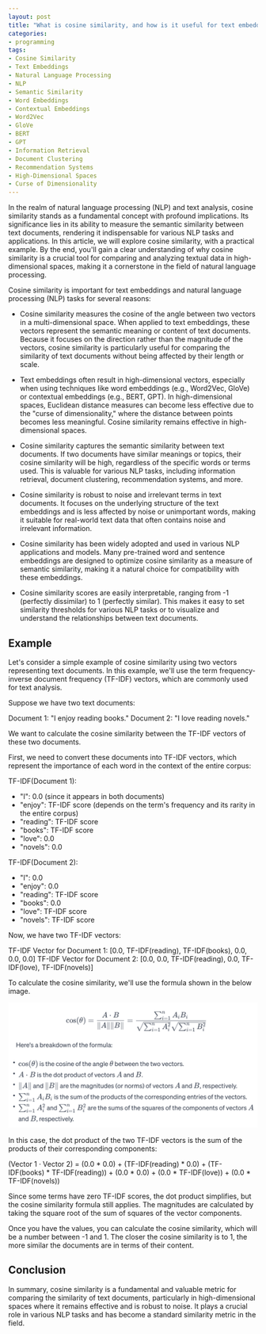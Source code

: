 ```yaml
---
layout: post
title: "What is cosine similarity, and how is it useful for text embeddings?"
categories:
- programming
tags:
- Cosine Similarity
- Text Embeddings
- Natural Language Processing
- NLP
- Semantic Similarity
- Word Embeddings
- Contextual Embeddings
- Word2Vec
- GloVe
- BERT
- GPT
- Information Retrieval
- Document Clustering
- Recommendation Systems
- High-Dimensional Spaces
- Curse of Dimensionality
---
```


In the realm of natural language processing (NLP) and text analysis, cosine similarity stands as a fundamental concept with profound implications. Its significance lies in its ability to measure the semantic similarity between text documents, rendering it indispensable for various NLP tasks and applications. In this article, we will explore cosine similarity, with a practical example. By the end, you'll gain a clear understanding of why cosine similarity is a crucial tool for comparing and analyzing textual data in high-dimensional spaces, making it a cornerstone in the field of natural language processing.

Cosine similarity is important for text embeddings and natural language processing (NLP) tasks for several reasons:

- Cosine similarity measures the cosine of the angle between two vectors in a multi-dimensional space. When applied to text embeddings, these vectors represent the semantic meaning or content of text documents. Because it focuses on the direction rather than the magnitude of the vectors, cosine similarity is particularly useful for comparing the similarity of text documents without being affected by their length or scale.

- Text embeddings often result in high-dimensional vectors, especially when using techniques like word embeddings (e.g., Word2Vec, GloVe) or contextual embeddings (e.g., BERT, GPT). In high-dimensional spaces, Euclidean distance measures can become less effective due to the "curse of dimensionality," where the distance between points becomes less meaningful. Cosine similarity remains effective in high-dimensional spaces.

- Cosine similarity captures the semantic similarity between text documents. If two documents have similar meanings or topics, their cosine similarity will be high, regardless of the specific words or terms used. This is valuable for various NLP tasks, including information retrieval, document clustering, recommendation systems, and more.

- Cosine similarity is robust to noise and irrelevant terms in text documents. It focuses on the underlying structure of the text embeddings and is less affected by noise or unimportant words, making it suitable for real-world text data that often contains noise and irrelevant information.

- Cosine similarity has been widely adopted and used in various NLP applications and models. Many pre-trained word and sentence embeddings are designed to optimize cosine similarity as a measure of semantic similarity, making it a natural choice for compatibility with these embeddings.

- Cosine similarity scores are easily interpretable, ranging from -1 (perfectly dissimilar) to 1 (perfectly similar). This makes it easy to set similarity thresholds for various NLP tasks or to visualize and understand the relationships between text documents.

## Example

Let's consider a simple example of cosine similarity using two vectors representing text documents. In this example, we'll use the term frequency-inverse document frequency (TF-IDF) vectors, which are commonly used for text analysis.

Suppose we have two text documents:

Document 1: "I enjoy reading books."
Document 2: "I love reading novels."

We want to calculate the cosine similarity between the TF-IDF vectors of these two documents.

First, we need to convert these documents into TF-IDF vectors, which represent the importance of each word in the context of the entire corpus:

TF-IDF(Document 1):
- "I": 0.0 (since it appears in both documents)
- "enjoy": TF-IDF score (depends on the term's frequency and its rarity in the entire corpus)
- "reading": TF-IDF score
- "books": TF-IDF score
- "love": 0.0
- "novels": 0.0

TF-IDF(Document 2):
- "I": 0.0
- "enjoy": 0.0
- "reading": TF-IDF score
- "books": 0.0
- "love": TF-IDF score
- "novels": TF-IDF score

Now, we have two TF-IDF vectors:

TF-IDF Vector for Document 1: [0.0, TF-IDF(reading), TF-IDF(books), 0.0, 0.0, 0.0]
TF-IDF Vector for Document 2: [0.0, 0.0, TF-IDF(reading), 0.0, TF-IDF(love), TF-IDF(novels)]

To calculate the cosine similarity, we'll use the formula shown in the below image.

![CosineSimilarity](/assets/images/2024/01/24/CosineSimilarity.png)

In this case, the dot product of the two TF-IDF vectors is the sum of the products of their corresponding components:

(Vector 1 · Vector 2) = (0.0 * 0.0) + (TF-IDF(reading) * 0.0) + (TF-IDF(books) * TF-IDF(reading)) + (0.0 * 0.0) + (0.0 * TF-IDF(love)) + (0.0 * TF-IDF(novels))

Since some terms have zero TF-IDF scores, the dot product simplifies, but the cosine similarity formula still applies. The magnitudes are calculated by taking the square root of the sum of squares of the vector components.

Once you have the values, you can calculate the cosine similarity, which will be a number between -1 and 1. The closer the cosine similarity is to 1, the more similar the documents are in terms of their content.

## Conclusion

In summary, cosine similarity is a fundamental and valuable metric for comparing the similarity of text documents, particularly in high-dimensional spaces where it remains effective and is robust to noise. It plays a crucial role in various NLP tasks and has become a standard similarity metric in the field.
